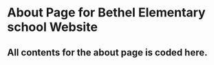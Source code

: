 # About Page for Bethel Elementary school Website

## All contents for the about page is coded here.
